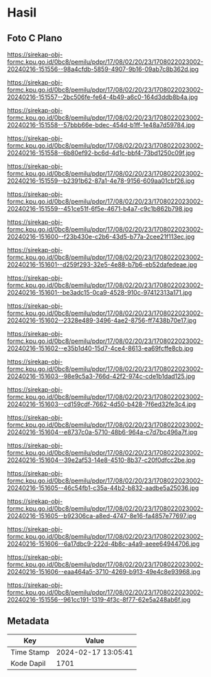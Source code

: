 # Hasil

## Foto C Plano

https://sirekap-obj-formc.kpu.go.id/0bc8/pemilu/pdpr/17/08/02/20/23/1708022023002-20240216-151556--98a4cfdb-5859-4907-9b16-09ab7c8b362d.jpg

https://sirekap-obj-formc.kpu.go.id/0bc8/pemilu/pdpr/17/08/02/20/23/1708022023002-20240216-151557--2bc506fe-fe64-4b49-a6c0-164d3ddb8b4a.jpg

https://sirekap-obj-formc.kpu.go.id/0bc8/pemilu/pdpr/17/08/02/20/23/1708022023002-20240216-151558--57bbb66e-bdec-454d-b1ff-1e48a7d59784.jpg

https://sirekap-obj-formc.kpu.go.id/0bc8/pemilu/pdpr/17/08/02/20/23/1708022023002-20240216-151558--6b80ef92-bc6d-4d1c-bbf4-73bd1250c09f.jpg

https://sirekap-obj-formc.kpu.go.id/0bc8/pemilu/pdpr/17/08/02/20/23/1708022023002-20240216-151559--b2391b62-87a1-4e78-9156-609aa01cbf26.jpg

https://sirekap-obj-formc.kpu.go.id/0bc8/pemilu/pdpr/17/08/02/20/23/1708022023002-20240216-151559--451ce51f-6f5e-4671-b4a7-c9c1b862b798.jpg

https://sirekap-obj-formc.kpu.go.id/0bc8/pemilu/pdpr/17/08/02/20/23/1708022023002-20240216-151600--f23b430e-c2b6-43d5-b77a-2cee21f113ec.jpg

https://sirekap-obj-formc.kpu.go.id/0bc8/pemilu/pdpr/17/08/02/20/23/1708022023002-20240216-151601--d259f293-32e5-4e88-b7b6-eb52dafedeae.jpg

https://sirekap-obj-formc.kpu.go.id/0bc8/pemilu/pdpr/17/08/02/20/23/1708022023002-20240216-151601--be3adc15-0ca9-4528-910c-97412313a171.jpg

https://sirekap-obj-formc.kpu.go.id/0bc8/pemilu/pdpr/17/08/02/20/23/1708022023002-20240216-151602--2328e489-3496-4ae2-8756-ff7438b70e17.jpg

https://sirekap-obj-formc.kpu.go.id/0bc8/pemilu/pdpr/17/08/02/20/23/1708022023002-20240216-151602--e35b1d40-15d7-4ce4-8613-ea69fcffe8cb.jpg

https://sirekap-obj-formc.kpu.go.id/0bc8/pemilu/pdpr/17/08/02/20/23/1708022023002-20240216-151603--98e9c5a3-766d-42f2-974c-cde1b1dad125.jpg

https://sirekap-obj-formc.kpu.go.id/0bc8/pemilu/pdpr/17/08/02/20/23/1708022023002-20240216-151603--cd159cdf-7662-4d50-b428-7f6ed32fe3c4.jpg

https://sirekap-obj-formc.kpu.go.id/0bc8/pemilu/pdpr/17/08/02/20/23/1708022023002-20240216-151604--e8737c0a-5710-48b6-964a-c7d7bc496a7f.jpg

https://sirekap-obj-formc.kpu.go.id/0bc8/pemilu/pdpr/17/08/02/20/23/1708022023002-20240216-151604--39e2af53-14e8-4510-8b37-c20f0dfcc2be.jpg

https://sirekap-obj-formc.kpu.go.id/0bc8/pemilu/pdpr/17/08/02/20/23/1708022023002-20240216-151605--46c54fb1-c35a-44b2-b832-aadbe5a25036.jpg

https://sirekap-obj-formc.kpu.go.id/0bc8/pemilu/pdpr/17/08/02/20/23/1708022023002-20240216-151605--b92306ca-a8ed-4747-8e16-fa4857e77697.jpg

https://sirekap-obj-formc.kpu.go.id/0bc8/pemilu/pdpr/17/08/02/20/23/1708022023002-20240216-151606--6a17dbc9-222d-4b8c-a4a9-aeee64944706.jpg

https://sirekap-obj-formc.kpu.go.id/0bc8/pemilu/pdpr/17/08/02/20/23/1708022023002-20240216-151606--eaa464a5-3710-4269-b913-49e4c8e93968.jpg

https://sirekap-obj-formc.kpu.go.id/0bc8/pemilu/pdpr/17/08/02/20/23/1708022023002-20240216-151556--961cc191-1319-4f3c-8f77-62e5a248ab6f.jpg


## Metadata

| Key        | Value               |
| ---------- | ------------------- |
| Time Stamp | 2024-02-17 13:05:41 |
| Kode Dapil | 1701                |



